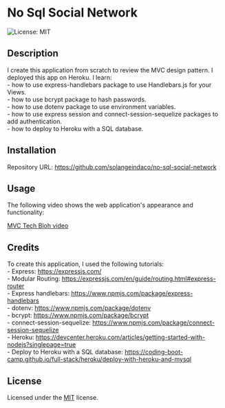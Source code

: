 # No Sql Social Network

![License: MIT ](https://img.shields.io/badge/License-MIT-yellow.svg)

## Description

I create this application from scratch to review the MVC design pattern. I deployed this app on Heroku.
I learn:  
    - how to use express-handlebars package to use Handlebars.js for your Views.      
    - how to use bcrypt package to hash passwords.    
    - how to use dotenv package to use environment variables.    
    - how to use express session and connect-session-sequelize packages to add authentication.          
    - how to deploy to Heroku with a SQL database.                             

## Installation

Repository URL: https://github.com/solangeindaco/no-sql-social-network    

## Usage

The following video shows the web application's appearance and functionality:

[MVC Tech Bloh video](https://drive.google.com/file/d/1DHZi52j289_CmxeIdmuPE9r78oLjQITe/view)      

## Credits

To create this application, I used the following tutorials:  
    - Express: https://expressjs.com/       
    - Modular Routing: https://expressjs.com/en/guide/routing.html#express-router        
    - Express handlebars: https://www.npmjs.com/package/express-handlebars   
    - dotenv: https://www.npmjs.com/package/dotenv  
    - bcrypt: https://www.npmjs.com/package/bcrypt  
    - connect-session-sequelize: https://www.npmjs.com/package/connect-session-sequelize        
    - Heroku: https://devcenter.heroku.com/articles/getting-started-with-nodejs?singlepage=true      
    - Deploy to Heroku with a SQL database: https://coding-boot-camp.github.io/full-stack/heroku/deploy-with-heroku-and-mysql                                                          

## License

Licensed under the [MIT](LICENSE) license.


